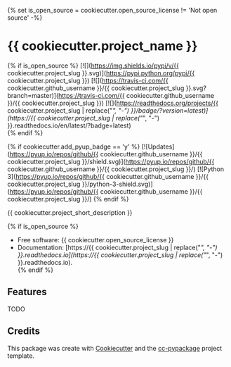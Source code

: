{% set is_open_source = cookiecutter.open_source_license != 'Not open source' -%}

# {{ cookiecutter.project_name }}  

{% if is_open_source %}
[![](https://img.shields.io/pypi/v/{{ cookiecutter.project_slug }}.svg)](https://pypi.python.org/pypi/{{ cookiecutter.project_slug }}) [![](https://travis-ci.com/{{ cookiecutter.github_username }}/{{ cookiecutter.project_slug }}.svg?branch=master)](https://travis-ci.com/{{ cookiecutter.github_username }}/{{ cookiecutter.project_slug }}) [![](https://readthedocs.org/projects/{{ cookiecutter.project_slug | replace("_", "-") }}/badge/?version=latest)](https://{{ cookiecutter.project_slug | replace("_", "-") }}.readthedocs.io/en/latest/?badge=latest)  
{% endif %}

{% if cookiecutter.add_pyup_badge == 'y' %}
[![Updates](https://pyup.io/repos/github/{{ cookiecutter.github_username }}/{{ cookiecutter.project_slug }}/shield.svg)](https://pyup.io/repos/github/{{ cookiecutter.github_username }}/{{ cookiecutter.project_slug }}/) [![Python 3](https://pyup.io/repos/github/{{ cookiecutter.github_username }}/{{ cookiecutter.project_slug }}/python-3-shield.svg)](https://pyup.io/repos/github/{{ cookiecutter.github_username }}/{{ cookiecutter.project_slug }}/)
{% endif %}

{{ cookiecutter.project_short_description }}  

{% if is_open_source %} 
* Free software: {{ cookiecutter.open_source_license }}  
* Documentation: [https://{{ cookiecutter.project_slug | replace("_", "-") }}.readthedocs.io](https://{{ cookiecutter.project_slug | replace("_", "-") }}.readthedocs.io).  
{% endif %}

## Features  

TODO  

## Credits  

This package was create with [Cookiecutter] and the [cc-pypackage] project template.  

[Cookiecutter]: https://github.com/audreyr/cookiecutter 
[cc-pypackage]: https://github.com/robertopreste/cc-pypackage 
